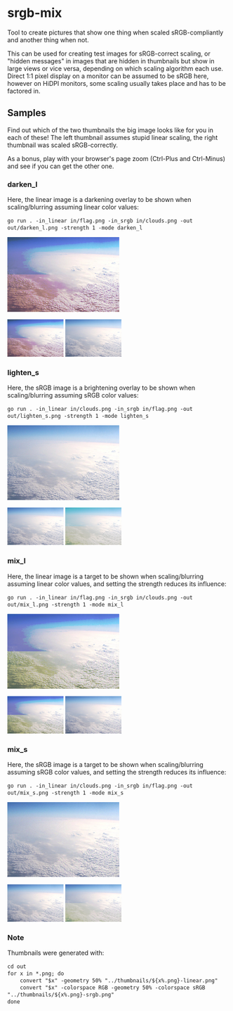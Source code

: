 # srgb-mix

Tool to create pictures that show one thing when scaled sRGB-compliantly and another thing when not.

This can be used for creating test images for sRGB-correct scaling, or "hidden messages" in images that are hidden in thumbnails but show in large views or vice versa, depending on which scaling algorithm each use. Direct 1:1 pixel display on a monitor can be assumed to be sRGB here, however on HiDPI monitors, some scaling usually takes place and has to be factored in.

## Samples

Find out which of the two thumbnails the big image looks like for you in each of these!
The left thumbnail assumes stupid linear scaling, the right thumbnail was scaled sRGB-correctly.

As a bonus, play with your browser's page zoom (Ctrl-Plus and Ctrl-Minus) and see if you can get the other one.

### darken_l

Here, the linear image is a darkening overlay to be shown when scaling/blurring assuming linear color values:

```
go run . -in_linear in/flag.png -in_srgb in/clouds.png -out out/darken_l.png -strength 1 -mode darken_l
```

[![darken_l](out/darken_l.png)](out/darken_l.png)

[![linear thumbnail](thumbnails/darken_l-linear.png)](thumbnails/darken_l-linear.png)
[![sRGB thumbnail](thumbnails/darken_l-srgb.png)](thumbnails/darken_l-srgb.png)

### lighten_s

Here, the sRGB image is a brightening overlay to be shown when scaling/blurring assuming sRGB color values:

```
go run . -in_linear in/clouds.png -in_srgb in/flag.png -out out/lighten_s.png -strength 1 -mode lighten_s
```

[![lighten_s](out/lighten_s.png)](out/lighten_s.png)

[![linear thumbnail](thumbnails/lighten_s-linear.png)](thumbnails/lighten_s-linear.png)
[![sRGB thumbnail](thumbnails/lighten_s-srgb.png)](thumbnails/lighten_s-srgb.png)

### mix_l

Here, the linear image is a target to be shown when scaling/blurring assuming linear color values, and setting the strength reduces its influence:

```
go run . -in_linear in/flag.png -in_srgb in/clouds.png -out out/mix_l.png -strength 1 -mode mix_l
```

[![mix_l](out/mix_l.png)](out/mix_l.png)

[![linear thumbnail](thumbnails/mix_l-linear.png)](thumbnails/mix_l-linear.png)
[![sRGB thumbnail](thumbnails/mix_l-srgb.png)](thumbnails/mix_l-srgb.png)

### mix_s

Here, the sRGB image is a target to be shown when scaling/blurring assuming sRGB color values, and setting the strength reduces its influence:

```
go run . -in_linear in/clouds.png -in_srgb in/flag.png -out out/mix_s.png -strength 1 -mode mix_s
```

[![mix_s](out/mix_s.png)](out/mix_s.png)

[![linear thumbnail](thumbnails/mix_s-linear.png)](thumbnails/mix_s-linear.png)
[![sRGB thumbnail](thumbnails/mix_s-srgb.png)](thumbnails/mix_s-srgb.png)

### Note

Thumbnails were generated with:

```
cd out
for x in *.png; do
	convert "$x" -geometry 50% "../thumbnails/${x%.png}-linear.png"
	convert "$x" -colorspace RGB -geometry 50% -colorspace sRGB "../thumbnails/${x%.png}-srgb.png"
done
```
